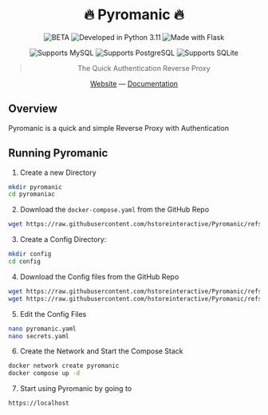<div align="center">

# :fire: Pyromanic :fire:

![BETA](https://img.shields.io/badge/⚠️_BETA-orange)
![Developed in Python 3.11](https://img.shields.io/badge/Developed_in-Python_>=3.11-blue?logo=python&color=blue&logoColor=white)
![Made with Flask](https://img.shields.io/badge/Made_with-Flask-blue?color=orange&logo=flask&logoColor=white)

![Supports MySQL](https://img.shields.io/badge/Supports-MySQL-green?color=greeen&logo=mysql&logoColor=white)
![Supports PostgreSQL](https://img.shields.io/badge/Supports-PostgreSQL-green?color=greeen&logo=postgresql&logoColor=white)
![Supports SQLite](https://img.shields.io/badge/Supports-SQLite-green?color=greeen&logo=sqlite&logoColor=white)

> The Quick Authentication Reverse Proxy

[Website](https://thehsi.cloud/pyromanic/) — [Documentation](/wiki)

</div>

## Overview

Pyromanic is a quick and simple Reverse Proxy with Authentication

## Running Pyromanic

1. Create a new Directory

```bash
mkdir pyromanic
cd pyromaniac
```

2. Download the `docker-compose.yaml` from the GitHub Repo

```bash
wget https://raw.githubusercontent.com/hstoreinteractive/Pyromanic/refs/heads/master/docker-compose.yaml
```

3. Create a Config Directory:

```bash
mkdir config
cd config
```

4. Download the Config files from the GitHub Repo

```bash
wget https://raw.githubusercontent.com/hstoreinteractive/Pyromanic/refs/heads/master/config/pyromanic.yaml
wget https://raw.githubusercontent.com/hstoreinteractive/Pyromanic/refs/heads/master/config/secrets.yaml
```

5. Edit the Config Files

```bash
nano pyromanic.yaml
nano secrets.yaml
```

6. Create the Network and Start the Compose Stack

```bash
docker network create pyromanic
docker compose up -d
```

7. Start using Pyromanic by going to

```url
https://localhost
```
